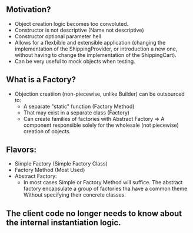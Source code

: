 ﻿## Motivation?
 - Object creation logic becomes too convoluted.
 - Constructor is not descriptive (Name not descriptive)
 - Constructor optional parameter hell
 - Allows for a flexbible and extensible application (changing the implementation of the ShippingProvider, or introduction a new one, without having to change the 
 implementation of the ShippingCart).
 - Can be very useful to mock objects when testing.

## What is a Factory?
 - Objection creatiion (non-piecewise, unlike Builder) can be outsourced to:
   - A separate "static" function (Factory Method)
   - That may exist in a separate class (Factory)
   - Can create families of factories with Abstract Factory
 => A component responsible solely for the wholesale (not piecewise) creation of objects.

## Flavors:
 - Simple Factory (Simple Factory Class)
 - Factory Method (Most Used)
 - Abstract Factory:
    - In most cases Simple or Factory Method will suffice. The abstract factory encapsulate a group of factories tha have a common theme
    Without specifying their concrete classes.

## The client code no longer needs to know about the internal instantiation logic.

